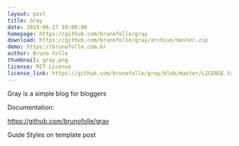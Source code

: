 ```yaml
---
layout: post
title: Gray
date: 2019-06-27 16:00:00
homepage: https://github.com/brunofolle/gray
download: https://github.com/brunofolle/gray/archive/master.zip
demo: https://brunofolle.com.br
author: Bruno Folle
thumbnail: gray.png
license: MIT License
license_link: https://github.com/brunofolle/gray/blob/master/LICENSE.txt
---
```


Gray is a simple blog for bloggers

Documentation:

https://github.com/brunofolle/gray

Guide Styles on template post
